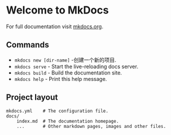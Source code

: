 # Welcome to MkDocs

For full documentation visit [mkdocs.org](https://mkdocs.org).

## Commands

* `mkdocs new [dir-name]` -创建一个新的项目.
* `mkdocs serve` - Start the live-reloading docs server.
* `mkdocs build` - Build the documentation site.
* `mkdocs help` - Print this help message.

## Project layout

    mkdocs.yml    # The configuration file.
    docs/
        index.md  # The documentation homepage.
        ...       # Other markdown pages, images and other files.
